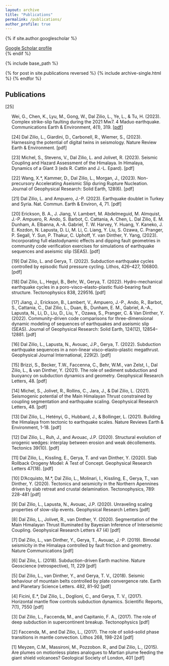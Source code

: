 ```yaml
---
layout: archive
title: "Publications"
permalink: /publications/
author_profile: true
---
```


{% if site.author.googlescholar %}
  <div class="wordwrap"><a href="{{site.author.googlescholar}}">Google Scholar profile</a></div>
{% endif %}

{% include base_path %}

{% for post in site.publications reversed %}
  {% include archive-single.html %}
{% endfor %}

## Publications 

[25] <div style="margin-left: 20px;"> Wei, G., Chen, K., Lyu, M., Gong, W., Dal Zilio, L., Ye, L., & Tu, H. (2023). Complex strike-slip faulting during the 2021 Mw7. 4 Maduo earthquake. Communications Earth & Environment, 4(1), 319. [[pdf](http://lucadalzilio.github.io/files/paper3.pdf')]

[24] Dal Zilio, L., Giardini, D., Carbonell, R., Wiemer, S., (2023). Harnessing the potential of digital twins in seismology. Nature Review Earth & Environment. [pdf]

[23] Michel, S., Stevens, V., Dal Zilio, L. and Jolivet, R. (2023). Seismic Coupling and Hazard Assessment of the Himalaya. In Himalaya, Dynamics of a Giant 3 (eds R. Cattin and J.-L. Epard). [pdf]

[22] Wang, X.*, Kammer, D., Dal Zilio, L., Morgan, J., (2023). Non-precursory Accelerating Aseismic Slip during Rupture Nucleation. Journal of Geophysical Research: Solid Earth, 128(6). [pdf]

[21] Dal Zilio, L. and Ampuero, J.-P. (2023). Earthquake doublet in Turkey and Syria. Nat. Commun. Earth & Environ, 4, 71. [pdf]

[20] Erickson, B. A., J. Jiang, V. Lambert, M. Abdelmeguid, M. Almquist, J.-P. Ampuero, R. Ando, S. Barbot, C. Cattania, A. Chen, L. Dal Zilio, E. M. Dunham, A. Elbanna, A.-A. Gabriel, T. W. Harvey, Y. Huang, Y. Kaneko, J. E. Kozdon, N. Lapusta, D. Li, M. Li, C. Liang, Y. Liu, S. Ozawa, C. Pranger, P. Segall, Y. Sun, P. Thakur, C. Uphoff, Y. van Dinther, Y. Yang, (2023). Incorporating full elastodynamic effects and dipping fault geometries in community code verification exercises for simulations of earthquake sequences and aseismic slip (SEAS). [pdf]

[19] Dal Zilio, L. and Gerya, T. (2022). Subduction earthquake cycles controlled by episodic fluid pressure cycling. Lithos, 426–427, 106800. [pdf]

[18] Dal Zilio, L., Hegyi, B., Behr, W., Gerya, T. (2022). Hydro-mechanical earthquake cycles in a poro-visco-elasto-plastic fluid-bearing fault structure. Tectonophysics 838, 229516. [pdf]

[17] Jiang, J., Erickson, B., Lambert, V., Ampuero, J.-P., Ando, R., Barbot, S., Cattania, C., Dal Zilio, L., Duan, B., Dunham, E. M., Gabriel, A.-A., Lapusta, N., Li, D., Liu, D., Liu, Y., Ozawa, S., Pranger, C. & Van Dinther, Y. (2022). Community-driven code comparisons for three-dimensional dynamic modeling of sequences of earthquakes and aseismic slip (SEAS). Journal of Geophysical Research: Solid Earth, 124(12), 12854–12881. [pdf]

[16] Dal Zilio, L., Lapusta, N., Avouac, J.P., Gerya, T. (2022). Subduction earthquake sequences in a non-linear visco-elasto-plastic megathrust. Geophysical Journal International, 229(2). [pdf]

[15] Brizzi, S., Becker, T.W., Faccenna, C., Behr, W.M., van Zelst, I., Dal Zilio, L., & van Dinther, Y. (2021). The role of sediment subduction and buoyancy on subduction dynamics and geometry. Geophysical Research Letters, 48. [pdf]

[14] Michel, S., Jolivet, R., Rollins, C., Jara, J., & Dal Zilio, L. (2021). Seismogenic potential of the Main Himalayan Thrust constrained by coupling segmentation and earthquake scaling. Geophysical Research Letters, 48. [pdf]

[13] Dal Zilio, L., Hetényi, G., Hubbard, J., & Bollinger, L. (2021). Building the Himalaya from tectonic to earthquake scales. Nature Reviews Earth & Environment, 1-18. [pdf]

[12] Dal Zilio, L., Ruh, J., and Avouac, J.P. (2020). Structural evolution of orogenic wedges: interplay between erosion and weak décollements. Tectonics 39(10). [pdf]

[11] Dal Zilio, L., Kissling, E., Gerya, T. and van Dinther, Y. (2020). Slab Rollback Orogeny Model: A Test of Concept. Geophysical Research Letters 47(18). [pdf]

[10] D’Acquisto, M.*, Dal Zilio, L., Molinari, I., Kissling, E., Gerya, T., van Dinther, Y. (2020). Tectonics and seismicity in the Northern Apennines driven by slab retreat and crustal delamination. Tectonophysics, 789: 228-481 [pdf]

[9] Dal Zilio, L., Lapusta, N., Avouac, J.P. (2020). Unraveling scaling properties of slow-slip events. Geophysical Research Letters [pdf]

[8] Dal Zilio, L., Jolivet, R., van Dinther, Y. (2020). Segmentation of the Main Himalayan Thrust Illuminated by Bayesian Inference of Interseismic Coupling. Geophysical Research Letters 47 (4) [pdf]

[7] Dal Zilio, L., van Dinther, Y., Gerya, T., Avouac, J.-P. (2019). Bimodal seismicity in the Himalaya controlled by fault friction and geometry. Nature Communications [pdf]

[6] Dal Zilio, L. (2018). Subduction-driven Earth machine. Nature Geoscience (retrospective), 11, 229 [pdf]

[5] Dal Zilio, L., van Dinther, Y., and Gerya, T. V., (2018). Seismic behaviour of mountain belts controlled by plate convergence rate. Earth and Planetary Science Letters. 482, 81–92 [pdf]

[4] Ficini, E.*, Dal Zilio, L., Doglioni, C., and Gerya, T. V., (2017). Horizontal mantle flow controls subduction dynamics. Scientific Reports, 7(1), 7550 [pdf]

[3] Dal Zilio, L., Faccenda, M., and Capitanio, F. A., (2017). The role of deep subduction in supercontinent breakup. Tectonophysics [pdf]

[2] Faccenda, M., and Dal Zilio, L., (2017). The role of solid–solid phase transitions in mantle convection. Lithos 268, 198-224 [pdf]

[1] Meyzen, C.M., Massironi, M., Pozzobon. R., and Dal Zilio, L., (2015). Are plumes on motionless plates analogues to Martian plume feeding the giant shield volcanoes? Geological Society of London, 401 [pdf]
